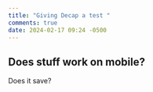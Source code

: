 ```yaml
---
title: "Giving Decap a test "
comments: true
date: 2024-02-17 09:24 -0500
---
```

## Does stuff work on mobile?

Does it save?
